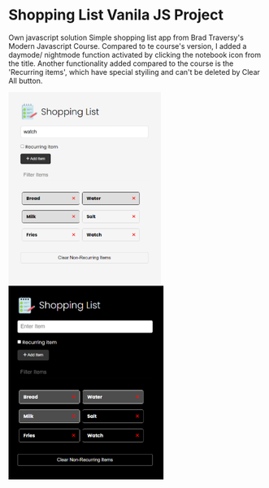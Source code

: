 # Shopping List Vanila JS Project
Own javascript solution Simple shopping list app from Brad Traversy's Modern Javascript Course.
Compared to te course's version, I added a daymode/ nightmode function activated by clicking the  notebook icon from the title.
Another functionality added compared to the course is the 'Recurring items', which have special styiling and can't be deleted by Clear All button.

<img src="images/daymode.png" width="300"><img src="images/nightmode.png" width="305">
